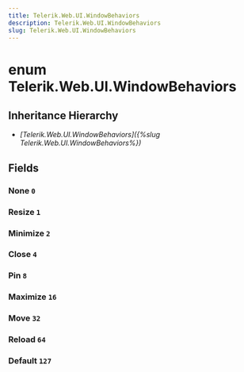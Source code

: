 ```yaml
---
title: Telerik.Web.UI.WindowBehaviors
description: Telerik.Web.UI.WindowBehaviors
slug: Telerik.Web.UI.WindowBehaviors
---
```


# enum Telerik.Web.UI.WindowBehaviors

## Inheritance Hierarchy

* *[Telerik.Web.UI.WindowBehaviors]({%slug Telerik.Web.UI.WindowBehaviors%})*

## Fields

### None `0`

### Resize `1`

### Minimize `2`

### Close `4`

### Pin `8`

### Maximize `16`

### Move `32`

### Reload `64`

### Default `127`


